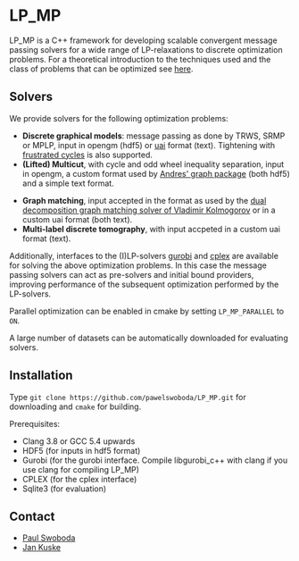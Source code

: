 LP_MP
========

LP_MP is a C++ framework for developing scalable convergent message passing solvers for a wide range of LP-relaxations to discrete optimization problems.
For a theoretical introduction to the techniques used and the class of problems that can be optimized see [here](https://arxiv.org/abs/1612.05460).

## Solvers
We provide solvers for the following optimization problems:
* **Discrete graphical models**: message passing as done by TRWS, SRMP or MPLP, input in opengm (hdf5) or [uai](http://www.cs.huji.ac.il/project/PASCAL/fileFormat.php) format (text). Tightening with [frustrated cycles](http://cs.nyu.edu/~dsontag/papers/sontag_uai12.pdf) is also supported.
* **(Lifted) Multicut**, with cycle<!--, odd wheel and odd bicycle wheel --> and odd wheel inequality separation, input in opengm, a custom format used by [Andres' graph package](https://github.com/bjoern-andres/graph) (both hdf5) and a simple text format.
<!---* **(Asymmetric) Multiway cut with input in the opengm format. -->
* **Graph matching**, input accepted in the format as used by the [dual decomposition graph matching solver of Vladimir Kolmogorov](http://pub.ist.ac.at/~vnk/software/GraphMatching-v1.02.src.zip) or in a custom uai format (both text).
* **Multi-label discrete tomography**, with input accpeted in a custom uai format (text).
<!---* **Tracking by detection** for some cell-tracking problems, with input in a custom text format.-->

Additionally, interfaces to the (I)LP-solvers [gurobi](http://www.gurobi.com) and [cplex](http://www.ibm.com/software/integration/optimization/cplex-optimizer/) are available for solving the above optimization problems. In this case the message passing solvers can act as pre-solvers and initial bound providers, improving performance of the subsequent optimization performed by the LP-solvers.

Parallel optimization can be enabled in cmake by setting `LP_MP_PARALLEL` to `ON`.

<!--SAT-based rounding can be enabled for some problems by setting `WITH_SAT_BASED_ROUNDING` to `ON`.-->

A large number of datasets can be automatically downloaded for evaluating solvers.

## Installation
Type `git clone https://github.com/pawelswoboda/LP_MP.git` for downloading and `cmake` for building.

Prerequisites:
* Clang 3.8 or GCC 5.4 upwards
* HDF5 (for inputs in hdf5 format)
* Gurobi (for the gurobi interface. Compile libgurobi_c++ with clang if you use clang for compiling LP_MP)
* CPLEX (for the cplex interface)
* Sqlite3 (for evaluation)

## Contact
* [Paul Swoboda](https://github.com/pawelswoboda)
* [Jan Kuske](https://github.com/DerJFK)

